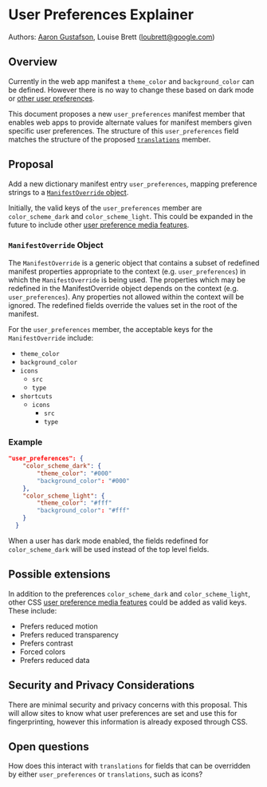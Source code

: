 # User Preferences Explainer

Authors: [Aaron Gustafson](https://github.com/aarongustafson), Louise Brett (loubrett@google.com)

## Overview

Currently in the web app manifest a `theme_color` and `background_color` can be defined. However there is no way to change these based on dark mode or [other user preferences](#possible-extensions).

This document proposes a new `user_preferences` manifest member that enables web apps to provide alternate values for manifest members given specific user preferences. The structure of this `user_preferences` field matches the structure of the proposed <code>[translations](https://github.com/WICG/manifest-incubations/blob/gh-pages/translations-explainer.md)</code> member.

## Proposal

Add a new dictionary manifest entry `user_preferences`, mapping preference strings to a [`ManifestOverride` object](#manifestoverride-object).

Initially, the valid keys of the `user_preferences` member are `color_scheme_dark` and `color_scheme_light`. This could be expanded in the future to include other [user preference media features](#possible-extensions).

### `ManifestOverride` Object

The `ManifestOverride` is a generic object that contains a subset of redefined manifest properties appropriate to the context (e.g. `user_preferences`) in which the `ManifestOverride` is being used. The properties which may be redefined in the ManifestOverride object depends on the context (e.g. `user_preferences`). Any properties not allowed within the context will be ignored. The redefined fields override the values set in the root of the manifest.

For the `user_preferences` member, the acceptable keys for the `ManifestOverride` include:

*   `theme_color`
*   `background_color`
*   `icons`
    *   `src`
    *   `type`
*   `shortcuts`
    *   `icons`
        *   `src`
        *   `type`

### Example

```json
"user_preferences": {
    "color_scheme_dark": {
        "theme_color": "#000"
        "background_color": "#000"
    },
    "color_scheme_light": {
        "theme_color": "#fff"
        "background_color": "#fff"
    }
  }
```

When a user has dark mode enabled, the fields redefined for `color_scheme_dark` will be used instead of the top level fields.

## Possible extensions

In addition to the preferences `color_scheme_dark` and `color_scheme_light`, other CSS [user preference media features](https://drafts.csswg.org/mediaqueries-5/#mf-user-preferences) could be added as valid keys. These include:

*   Prefers reduced motion
*   Prefers reduced transparency
*   Prefers contrast
*   Forced colors
*   Prefers reduced data

## Security and Privacy Considerations

There are minimal security and privacy concerns with this proposal. This will allow sites to know what user preferences are set and use this for fingerprinting, however this information is already exposed through CSS.

## Open questions

How does this interact with `translations`  for fields that can be overridden by either `user_preferences` or `translations`, such as icons?
